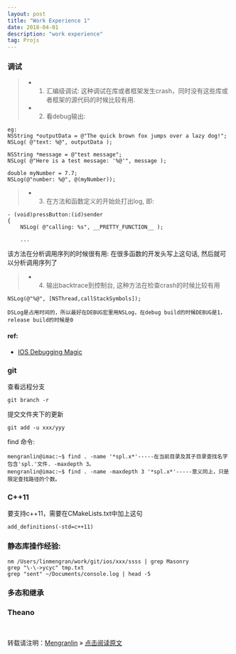```yaml
---
layout: post
title: "Work Experience 1"
date: 2018-04-01
description: "work experience"
tag: Projs
---
```


### 调试

>* 1. 汇编级调试: 这种调试在库或者框架发生crash，同时没有这些库或者框架的源代码的时候比较有用.
>* 2. 看debug输出:

```
eg:
NSString *outputData = @"The quick brown fox jumps over a lazy dog!";
NSLog( @"text: %@", outputData );

NSString *message = @"test message";
NSLog( @"Here is a test message: '%@'", message );

double myNumber = 7.7;
NSLog(@"number: %@", @(myNumber));
```

>* 3. 在方法和函数定义的开始处打出log, 即:

```
- (void)pressButton:(id)sender
{
    NSLog( @"calling: %s", __PRETTY_FUNCTION__ );

    ...
```

该方法在分析调用序列的时候很有用: 在很多函数的开发头写上这句话, 然后就可以分析调用序列了

>* 4. 输出backtrace到控制台, 这种方法在检查crash的时候比较有用

```
NSLog(@"%@", [NSThread,callStackSymbols]);

DSLog是占用时间的，所以最好在DEBUG宏里用NSLog，在debug build的时候DEBUG是1，release build的时候是0
```

#### ref:

- [IOS Debugging Magic](https://developer.apple.com/library/content/technotes/tn2239/_index.html#//apple_ref/doc/uid/DTS40010638)

### git

查看远程分支

    git branch -r

提交文件夹下的更新

    git add -u xxx/yyy 

find 命令:

```
mengranlin@imac:~$ find . -name '*spl.x*'-----在当前目录及其子目录查找名字包含'spl.'文件. -maxdepth 3。
mengranlin@imac:~$ find . -name -maxdepth 3 '*spl.x*'-----意义同上，只是限定查找路径的个数。
```

### C++11

要支持c++11，需要在CMakeLists.txt中加上这句

    add_definitions(-std=c++11)

### 静态库操作经验:

    nm /Users/linmengran/work/git/ios/xxx/ssss | grep Masonry
    grep "\-\->ycyc" tmp.txt
    grep "sent" ~/Documents/console.log | head -5

### 多态和继承

### Theano

<br>

转载请注明：[Mengranlin](https://lmrshare.github.io) » [点击阅读原文](https://lmrshare.github.io/2015/09/iOS9_Note/) 
